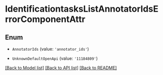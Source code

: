 # IdentificationtasksListAnnotatorIdsErrorComponentAttr


## Enum

* `AnnotatorIds` (value: `'annotator_ids'`)

* `UnknownDefaultOpenApi` (value: `'11184809'`)

[[Back to Model list]](../README.md#documentation-for-models) [[Back to API list]](../README.md#documentation-for-api-endpoints) [[Back to README]](../README.md)
